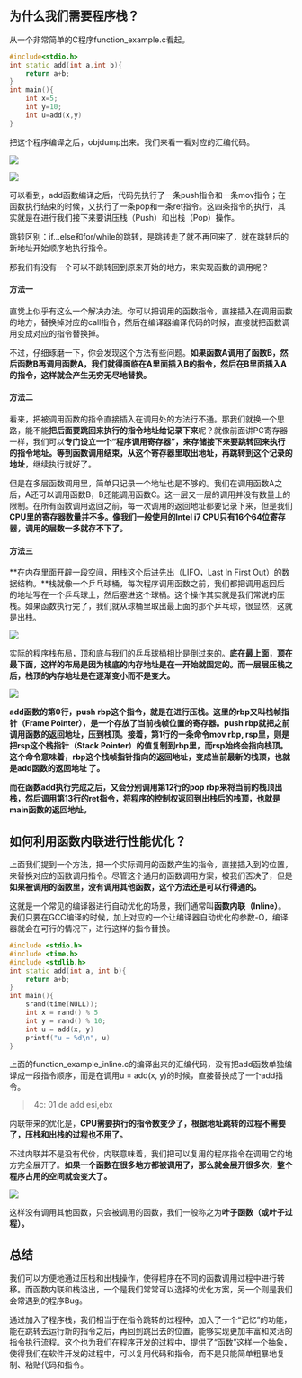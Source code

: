 ## 为什么我们需要程序栈？

从一个非常简单的C程序function_example.c看起。

```c++
#include<stdio.h>
int static add(int a,int b){
    return a+b;
}
int main(){
    int x=5;
    int y=10;
    int u=add(x,y)
}
```

把这个程序编译之后，objdump出来。我们来看一看对应的汇编代码。

![](D:\Work\TyporaNotes\note\计算机组成原理\pict\7-1.jpg)

![](D:\Work\TyporaNotes\note\计算机组成原理\pict\7-2.jpg)

可以看到，add函数编译之后，代码先执行了一条push指令和一条mov指令；在函数执行结束的时候，又执行了一条pop和一条ret指令。这四条指令的执行，其实就是在进行我们接下来要讲压栈（Push）和出栈（Pop）操作。

跳转区别：if…else和for/while的跳转，是跳转走了就不再回来了，就在跳转后的新地址开始顺序地执行指令。

那我们有没有一个可以不跳转回到原来开始的地方，来实现函数的调用呢？

#### 方法一

直觉上似乎有这么一个解决办法。你可以把调用的函数指令，直接插入在调用函数的地方，替换掉对应的call指令，然后在编译器编译代码的时候，直接就把函数调用变成对应的指令替换掉。

不过，仔细琢磨一下，你会发现这个方法有些问题。**如果函数A调用了函数B，然后函数B再调用函数A，我们就得面临在A里面插入B的指令，然后在B里面插入A的指令，这样就会产生无穷无尽地替换。**

#### 方法二

看来，把被调用函数的指令直接插入在调用处的方法行不通。那我们就换一个思路，能不能**把后面要跳回来执行的指令地址给记录下来**呢？就像前面讲PC寄存器一样，我们可以**专门设立一个“程序调用寄存器”，来存储接下来要跳转回来执行的指令地址。等到函数调用结束，从这个寄存器里取出地址，再跳转到这个记录的地址**，继续执行就好了。

但是在多层函数调用里，简单只记录一个地址也是不够的。我们在调用函数A之后，A还可以调用函数B，B还能调用函数C。这一层又一层的调用并没有数量上的限制。在所有函数调用返回之前，每一次调用的返回地址都要记录下来，但是我们**CPU里的寄存器数量并不多。像我们一般使用的Intel	i7	CPU只有16个64位寄存器，调用的层数一多就存不下了。**

#### 方法三

**在内存里面开辟一段空间，用栈这个后进先出（LIFO，Last	In	First	Out）的数据结构。**栈就像一个乒乓球桶，每次程序调用函数之前，我们都把调用返回后的地址写在一个乒乓球上，然后塞进这个球桶。这个操作其实就是我们常说的压栈。如果函数执行完了，我们就从球桶里取出最上面的那个乒乓球，很显然，这就是出栈。

![](D:\Work\TyporaNotes\note\计算机组成原理\pict\7-3.jpg)

实际的程序栈布局，顶和底与我们的乒乓球桶相比是倒过来的。**底在最上面，顶在最下面，这样的布局是因为栈底的内存地址是在一开始就固定的。而一层层压栈之后，栈顶的内存地址是在逐渐变小而不是变大。**

![](D:\Work\TyporaNotes\note\计算机组成原理\pict\7-4.jpg)

**add函数的第0行，push	rbp这个指令，就是在进行压栈。这里的rbp又叫栈帧指针（Frame	Pointer），是一个存放了当前栈帧位置的寄存器。push	rbp就把之前调用函数的返回地址，压到栈顶。接着，第1行的一条命令mov	rbp,	rsp里，则是把rsp这个栈指针（Stack	Pointer）的值复制到rbp里，而rsp始终会指向栈顶。这个命令意味着，rbp这个栈帧指针指向的返回地址，变成当前最新的栈顶，也就是add函数的返回地址
了。**

**而在函数add执行完成之后，又会分别调用第12行的pop	rbp来将当前的栈顶出栈，然后调用第13行的ret指令，将程序的控制权返回到出栈后的栈顶，也就是main函数的返回地址。**

## 如何利用函数内联进行性能优化？

上面我们提到一个方法，把一个实际调用的函数产生的指令，直接插入到的位置，来替换对应的函数调用指令。尽管这个通用的函数调用方案，被我们否决了，但是**如果被调用的函数里，没有调用其他函数，这个方法还是可以行得通的。**

这就是一个常见的编译器进行自动优化的场景，我们通常叫**函数内联（Inline）**。我们只要在GCC编译的时候，加上对应的一个让编译器自动优化的参数-O，编译器就会在可行的情况下，进行这样的指令替换。

```c++
#include <stdio.h>
#include <time.h>
#include <stdlib.h>
int static add(int a, int b){
	return a+b;
}
int main(){
    srand(time(NULL));
    int x = rand() % 5
    int y = rand() % 10;
    int u = add(x, y)
    printf("u = %d\n", u)
}
```

上面的function_example_inline.c的编译出来的汇编代码，没有把add函数单独编译成一段指令顺序，而是在调用u	=	add(x,	y)的时候，直接替换成了一个add指令。

> ​	4c:			01	de																			add				esi,ebx

内联带来的优化是，**CPU需要执行的指令数变少了，根据地址跳转的过程不需要了，压栈和出栈的过程也不用了。**

不过内联并不是没有代价，内联意味着，我们把可以复用的程序指令在调用它的地方完全展开了。**如果一个函数在很多地方都被调用了，那么就会展开很多次，整个程序占用的空间就会变大了。**

![](D:\Work\TyporaNotes\note\计算机组成原理\pict\7-5.jpg)

这样没有调用其他函数，只会被调用的函数，我们一般称之为**叶子函数（或叶子过程）。**

## 总结

我们可以方便地通过压栈和出栈操作，使得程序在不同的函数调用过程中进行转移。而函数内联和栈溢出，一个是我们常常可以选择的优化方案，另一个则是我们会常遇到的程序Bug。

通过加入了程序栈，我们相当于在指令跳转的过程种，加入了一个“记忆”的功能，能在跳转去运行新的指令之后，再回到跳出去的位置，能够实现更加丰富和灵活的指令执行流程。这个也为我们在程序开发的过程中，提供了“函数”这样一个抽象，使得我们在软件开发的过程中，可以复用代码和指令，而不是只能简单粗暴地复制、粘贴代码和指令。